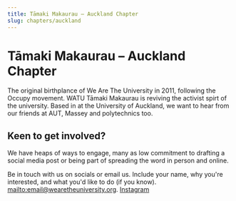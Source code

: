 ```yaml
---
title: Tāmaki Makaurau – Auckland Chapter
slug: chapters/auckland
---
```


# Tāmaki Makaurau – Auckland Chapter
The original birthplance of We Are The University in 2011, following the Occupy movement. WATU Tāmaki Makaurau is reviving the activist spirt of the university. Based in at the University of Auckland, we want to hear from our friends at AUT, Massey and polytechnics too.

## Keen to get involved?

We have heaps of ways to engage, many as low commitment to drafting a social media post or being part of spreading the word in person and online.

Be in touch with us on socials or email us. Include your name, why you're interested, and what you'd like to do (if you know).
[mailto:email@wearetheuniversity.org](email@wearetheuniversity.org).
[Instagram](https://www.instagram.com/wearetheuniversity/)
